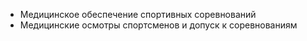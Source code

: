 - Медицинское обеспечение спортивных соревнований
- Медицинские осмотры спортсменов и допуск к соревнованиям